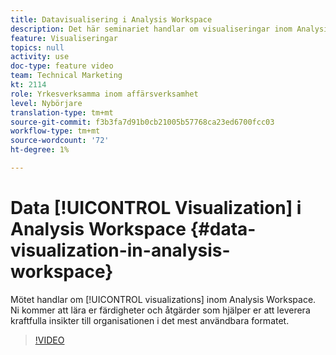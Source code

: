```yaml
---
title: Datavisualisering i Analysis Workspace
description: Det här seminariet handlar om visualiseringar inom Analysis Workspace. Ni kommer att lära er färdigheter och åtgärder som hjälper er att leverera kraftfulla insikter till organisationen i det mest användbara formatet.
feature: Visualiseringar
topics: null
activity: use
doc-type: feature video
team: Technical Marketing
kt: 2114
role: Yrkesverksamma inom affärsverksamhet
level: Nybörjare
translation-type: tm+mt
source-git-commit: f3b3fa7d91b0cb21005b57768ca23ed6700fcc03
workflow-type: tm+mt
source-wordcount: '72'
ht-degree: 1%

---
```



# Data [!UICONTROL Visualization] i Analysis Workspace {#data-visualization-in-analysis-workspace}

Mötet handlar om [!UICONTROL visualizations] inom Analysis Workspace. Ni kommer att lära er färdigheter och åtgärder som hjälper er att leverera kraftfulla insikter till organisationen i det mest användbara formatet.

>[!VIDEO](https://video.tv.adobe.com/v/25036/?quality=12)

